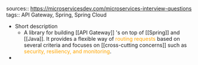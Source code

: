 sources:: https://microservicesdev.com/microservices-interview-questions
tags:: API Gateway, Spring, Spring Cloud

- Short description
	- A library for building [[API Gateway]] 's on top of [[Spring]] and [[Java]]. It provides a flexible way of <span style="color: orange">routing requests</span> based on several criteria and focuses on [[cross-cutting concerns]] such as <span style="color: orange">security, resiliency, and monitoring</span>.
-
